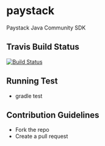 # paystack
Paystack Java Community SDK

## Travis Build Status
[![Build Status](https://travis-ci.org/flexisaf/paystack.svg?branch=master)](https://travis-ci.org/flexisaf/paystack)

## Running Test

- gradle test


## Contribution Guidelines

- Fork the repo
- Create a pull request

